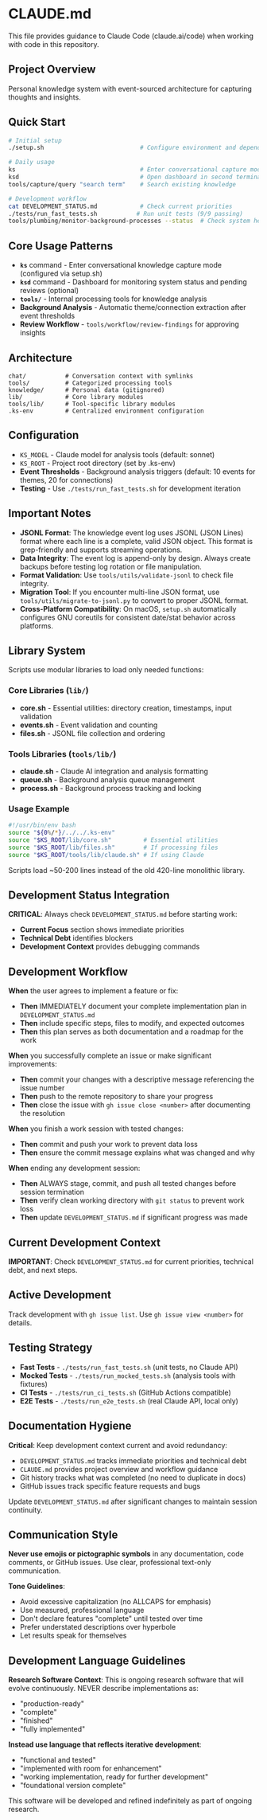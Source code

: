# CLAUDE.md

This file provides guidance to Claude Code (claude.ai/code) when working with code in this repository.

## Project Overview

Personal knowledge system with event-sourced architecture for capturing thoughts and insights.

## Quick Start

```bash
# Initial setup
./setup.sh                           # Configure environment and dependencies

# Daily usage
ks                                   # Enter conversational capture mode
ksd                                  # Open dashboard in second terminal (optional)
tools/capture/query "search term"    # Search existing knowledge

# Development workflow
cat DEVELOPMENT_STATUS.md            # Check current priorities
./tests/run_fast_tests.sh           # Run unit tests (9/9 passing)
tools/plumbing/monitor-background-processes --status  # Check system health
```

## Core Usage Patterns

- **`ks`** command - Enter conversational knowledge capture mode (configured via setup.sh)
- **`ksd`** command - Dashboard for monitoring system status and pending reviews (optional)
- **`tools/`** - Internal processing tools for knowledge analysis
- **Background Analysis** - Automatic theme/connection extraction after event thresholds
- **Review Workflow** - `tools/workflow/review-findings` for approving insights

## Architecture

```
chat/           # Conversation context with symlinks
tools/          # Categorized processing tools
knowledge/      # Personal data (gitignored)
lib/            # Core library modules
tools/lib/      # Tool-specific library modules
.ks-env         # Centralized environment configuration
```

## Configuration

- `KS_MODEL` - Claude model for analysis tools (default: sonnet)
- `KS_ROOT` - Project root directory (set by .ks-env)
- **Event Thresholds** - Background analysis triggers (default: 10 events for themes, 20 for connections)
- **Testing** - Use `./tests/run_fast_tests.sh` for development iteration

## Important Notes

- **JSONL Format**: The knowledge event log uses JSONL (JSON Lines) format where each line is a complete, valid JSON object. This format is grep-friendly and supports streaming operations.
- **Data Integrity**: The event log is append-only by design. Always create backups before testing log rotation or file manipulation.
- **Format Validation**: Use `tools/utils/validate-jsonl` to check file integrity.
- **Migration Tool**: If you encounter multi-line JSON format, use `tools/utils/migrate-to-jsonl.py` to convert to proper JSONL format.
- **Cross-Platform Compatibility**: On macOS, `setup.sh` automatically configures GNU coreutils for consistent date/stat behavior across platforms.
## Library System

Scripts use modular libraries to load only needed functions:

### Core Libraries (`lib/`)
- **core.sh** - Essential utilities: directory creation, timestamps, input validation
- **events.sh** - Event validation and counting
- **files.sh** - JSONL file collection and ordering

### Tools Libraries (`tools/lib/`)
- **claude.sh** - Claude AI integration and analysis formatting
- **queue.sh** - Background analysis queue management
- **process.sh** - Background process tracking and locking

### Usage Example
```bash
#!/usr/bin/env bash
source "${0%/*}/../../.ks-env"
source "$KS_ROOT/lib/core.sh"         # Essential utilities
source "$KS_ROOT/lib/files.sh"        # If processing files  
source "$KS_ROOT/tools/lib/claude.sh" # If using Claude
```

Scripts load ~50-200 lines instead of the old 420-line monolithic library.

## Development Status Integration

**CRITICAL**: Always check `DEVELOPMENT_STATUS.md` before starting work:
- **Current Focus** section shows immediate priorities  
- **Technical Debt** identifies blockers
- **Development Context** provides debugging commands

## Development Workflow

**When** the user agrees to implement a feature or fix:
- **Then** IMMEDIATELY document your complete implementation plan in `DEVELOPMENT_STATUS.md`
- **Then** include specific steps, files to modify, and expected outcomes
- **Then** this plan serves as both documentation and a roadmap for the work

**When** you successfully complete an issue or make significant improvements:
- **Then** commit your changes with a descriptive message referencing the issue number
- **Then** push to the remote repository to share your progress
- **Then** close the issue with `gh issue close <number>` after documenting the resolution

**When** you finish a work session with tested changes:
- **Then** commit and push your work to prevent data loss
- **Then** ensure the commit message explains what was changed and why

**When** ending any development session:
- **Then** ALWAYS stage, commit, and push all tested changes before session termination
- **Then** verify clean working directory with `git status` to prevent work loss
- **Then** update `DEVELOPMENT_STATUS.md` if significant progress was made

## Current Development Context

**IMPORTANT**: Check `DEVELOPMENT_STATUS.md` for current priorities, technical debt, and next steps.

## Active Development

Track development with `gh issue list`. Use `gh issue view <number>` for details.

## Testing Strategy

- **Fast Tests** - `./tests/run_fast_tests.sh` (unit tests, no Claude API)
- **Mocked Tests** - `./tests/run_mocked_tests.sh` (analysis tools with fixtures)  
- **CI Tests** - `./tests/run_ci_tests.sh` (GitHub Actions compatible)
- **E2E Tests** - `./tests/run_e2e_tests.sh` (real Claude API, local only)

## Documentation Hygiene

**Critical**: Keep development context current and avoid redundancy:
- `DEVELOPMENT_STATUS.md` tracks immediate priorities and technical debt
- `CLAUDE.md` provides project overview and workflow guidance  
- Git history tracks what was completed (no need to duplicate in docs)
- GitHub issues track specific feature requests and bugs

Update `DEVELOPMENT_STATUS.md` after significant changes to maintain session continuity.

## Communication Style

**Never use emojis or pictographic symbols** in any documentation, code comments, or GitHub issues. Use clear, professional text-only communication.

**Tone Guidelines**:
- Avoid excessive capitalization (no ALLCAPS for emphasis)
- Use measured, professional language
- Don't declare features "complete" until tested over time
- Prefer understated descriptions over hyperbole
- Let results speak for themselves

## Development Language Guidelines

**Research Software Context**: This is ongoing research software that will evolve continuously. NEVER describe implementations as:
- "production-ready" 
- "complete"
- "finished"
- "fully implemented"

**Instead use language that reflects iterative development**:
- "functional and tested"
- "implemented with room for enhancement"
- "working implementation, ready for further development"
- "foundational version complete"

This software will be developed and refined indefinitely as part of ongoing research.